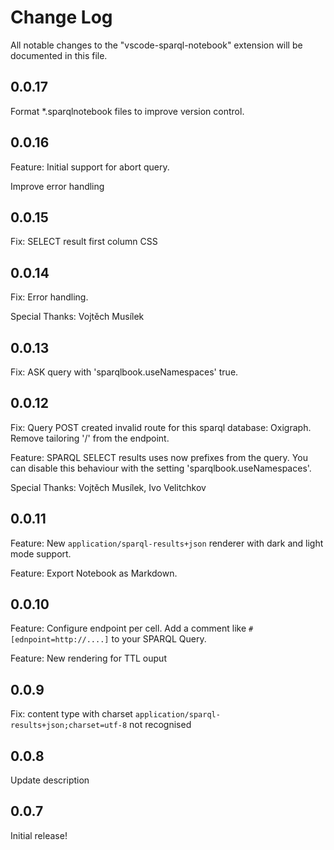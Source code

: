 # Change Log

All notable changes to the "vscode-sparql-notebook" extension will be documented in this file.

##  0.0.17

Format *.sparqlnotebook files to improve version control. 

##  0.0.16

Feature: Initial support for abort query.

Improve error handling

##  0.0.15

Fix: SELECT result first column CSS

## 0.0.14

Fix: Error handling.

Special Thanks: Vojtěch Musílek

## 0.0.13

Fix: ASK query with 'sparqlbook.useNamespaces' true.

## 0.0.12

Fix: Query POST created invalid route for this sparql database: Oxigraph. Remove tailoring '/' from the endpoint.

Feature: SPARQL SELECT results uses now prefixes from the query. You can disable this behaviour with the setting 'sparqlbook.useNamespaces'.

Special Thanks: Vojtěch Musílek, Ivo Velitchkov

## 0.0.11

Feature: New `application/sparql-results+json` renderer with dark and light mode support.

Feature: Export Notebook as Markdown.

## 0.0.10

Feature: Configure endpoint per cell. Add a comment like `# [ednpoint=http://....]` to your SPARQL Query.

Feature: New rendering for TTL ouput

## 0.0.9

Fix: content type with charset `application/sparql-results+json;charset=utf-8` not recognised

## 0.0.8

Update description

## 0.0.7

Initial release!
